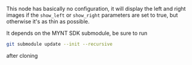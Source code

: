 This node has basically no configuration, it will display the left and right images if the `show_left` or `show_right` parameters are set to true, but otherwise it's as thin as possible.

It depends on the MYNT SDK submodule, be sure to run

```bash
git submodule update --init --recursive
```

after cloning
